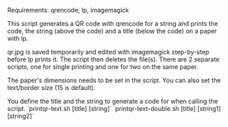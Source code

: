 Requirements: qrencode, lp, imagemagick

This script generates a QR code with qrencode for a string and prints the code, the string (above the code) and a title (below the code) on a paper with lp.

qr.jpg is saved temporarily and edited with imagemagick step-by-step before lp prints it. The script then deletes the file(s).
There are 2 separate scripts, one for single printing and one for two on the same paper.

The paper's dimensions needs to be set in the script. You can also set the text/border size (15 is default).

You define the title and the string to generate a code for when calling the script.
´printqr-text.sh [title] [string]´
´printqr-text-double.sh [title] [string1] [string2]´
